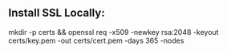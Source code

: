 
## **Install SSL Locally**:

mkdir -p certs && openssl req -x509 -newkey rsa:2048 -keyout certs/key.pem -out certs/cert.pem -days 365 -nodes